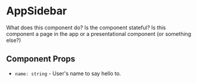 # AppSidebar

What does this component do?
Is the component stateful?
Is this component a page in the app or a presentational component (or something else?)

## Component Props

- `name: string` - User's name to say hello to.
